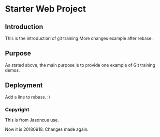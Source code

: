 # Starter Web Project

## Introduction
This is the introduction of git training
More changes example after rebase.

## Purpose

As stated above, the main purpose is to provide one example of Git training demos.

## Deployment

Add a line to rebase. :)

### Copyright
This is from Jasoncue use.

Now it is 20180918. Changes made again.
